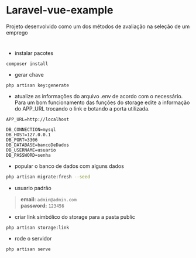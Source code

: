 # Laravel-vue-example
Projeto desenvolvido como um dos métodos de avaliação na seleção de um emprego
# 

 - instalar pacotes
```
composer install
```
- gerar chave
```
php artisan key:generate
```

- atualize as informações do arquivo .env de acordo com o necessário.
Para um bom funcionamento das funções do storage edite a informação do APP_URL trocando o link e botando a porta utilizada.
```
APP_URL=http://localhost

DB_CONNECTION=mysql
DB_HOST=127.0.0.1
DB_PORT=3306
DB_DATABASE=bancoDeDados
DB_USERNAME=usuario
DB_PASSWORD=senha
```

 - popular o banco de dados com alguns dados
```bash
php artisan migrate:fresh --seed
```
- usuario padrão
>**email:** `admin@admin.com`   
>**password:** `123456`

- criar link simbólico do storage para a pasta public
```
php artisan storage:link
``` 

- rode o servidor
```bash
php artisan serve
```
